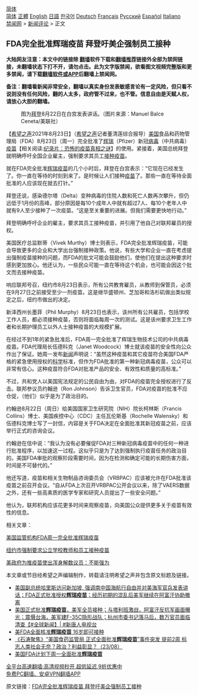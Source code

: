  <!-- 面包屑导航 --> <div class="breadcrumb"><!-- GTranslate: https://gtranslate.io/ -->  <div class="switcher notranslate">  <div class="selected">  <a href="#" onclick="return false;"> 简体</a>  </div>  <div class="option">  <a href="https://www.bannedbook.org" onclick="doGTranslate('zh-CN|zh-CN');jQuery('div.switcher div.selected a').html(jQuery(this).html());return false;" title="简体中文" class="nturl selected"> 简体</a>  <a href="https://www.bannedbook.org/zh-tw/" onclick="doGTranslate('zh-CN|zh-TW');jQuery('div.switcher div.selected a').html(jQuery(this).html());return false;" title="繁體中文" class="nturl"> 正體</a>  <a href="https://www.bannedbook.org/en/" onclick="doGTranslate('zh-CN|en');jQuery('div.switcher div.selected a').html(jQuery(this).html());return false;" title="English" class="nturl"> English</a>  <a href="https://www.bannedbook.org/ja/" onclick="doGTranslate('zh-CN|ja');jQuery('div.switcher div.selected a').html(jQuery(this).html());return false;" title="日本語" class="nturl"> 日語</a>  <a href="https://www.bannedbook.org/ko/" onclick="doGTranslate('zh-CN|ko');jQuery('div.switcher div.selected a').html(jQuery(this).html());return false;" title="한국어" class="nturl"> 한국어</a>  <a href="https://www.bannedbook.org/de/" onclick="doGTranslate('zh-CN|de');jQuery('div.switcher div.selected a').html(jQuery(this).html());return false;" title="Deutsch" class="nturl"> Deutsch</a>  <a href="https://www.bannedbook.org/fr/" onclick="doGTranslate('zh-CN|fr');jQuery('div.switcher div.selected a').html(jQuery(this).html());return false;" title="Français" class="nturl"> Français</a>  <a href="https://www.bannedbook.org/ru/" onclick="doGTranslate('zh-CN|ru');jQuery('div.switcher div.selected a').html(jQuery(this).html());return false;" title="Русский" class="nturl"> Русский</a>  <a href="https://www.bannedbook.org/es/" onclick="doGTranslate('zh-CN|es');jQuery('div.switcher div.selected a').html(jQuery(this).html());return false;" title="Español" class="nturl"> Español</a>  <a href="https://www.bannedbook.org/it/" onclick="doGTranslate('zh-CN|it');jQuery('div.switcher div.selected a').html(jQuery(this).html());return false;" title="Italiano" class="nturl"> Italiano</a>  </div>  </div>      <div class='breadcrumb-sub'><!-- Breadcrumb NavXT 6.3.0 --> <a href="https://www.bannedbook.org/" class="home">禁闻网</a> &gt; <a href="https://www.bannedbook.org/bnews/comments/" class="category">新闻评论</a> &gt; 正文</div></div><h2>FDA完全批准辉瑞疫苗 拜登吁美企强制员工接种</h2> <p class="notice"><b>大陆网友注意：本文中的链接除 <a href="https://github.com/bannedbook/fanqiang" >翻墙</a>软件下载和<a href="https://github.com/killgcd/justmysocks/blob/master/README.md">翻墙推荐</a>链接外全部为禁网链接，未翻墙状态下打不开，请勿点击。此为文字版禁闻，欲看图文视频完整版和更多禁闻，请下载<a href="https://github.com/bannedbook/fanqiang">翻墙软件或APP</a>后翻墙上禁闻网。</p><p>备注：翻墙看新闻非常安全，翻墙以真实身份发表敏感言论有一定风险，但只看不说则没有任何风险，翻的人太多，政府管不过来，也不管。信息自由是天赋人权，请放心大胆的翻墙。</b></p>  <div class="entry"> <figure> <p><figcaption>图为<a href="https://www.bannedbook.org/bnews/tag/%e6%8b%9c%e7%99%bb/" class="st_tag internal_tag" rel="tag" title="标签 拜登 下的日志">拜登</a>8月22日在白宫发表讲话。（图片来源：Manuel Balce Ceneta/美联社）</figcaption></figure> <p>【<span class='wp_keywordlink_affiliate'><a href="https://www.soundofhope.org" title="希望之声" target="_blank">希望之声</a></span>2021年8月23日】（<a href="https://www.bannedbook.org/bnews/tag/%e5%b8%8c%e6%9c%9b%e4%b9%8b%e5%a3%b0/" class="st_tag internal_tag" rel="tag" title="标签 希望之声 下的日志">希望之声</a>记者董清莲综合报导）<a href="https://www.bannedbook.org/bnews/tag/%e7%be%8e%e5%9b%bd/" class="st_tag internal_tag" rel="tag" title="标签 美国 下的日志">美国</a>食品和药物管理局（FDA）8月23日（周一）完全批准了<a href="https://www.bannedbook.org/bnews/tag/%e8%be%89%e7%91%9e/" class="st_tag internal_tag" rel="tag" title="标签 辉瑞 下的日志">辉瑞</a>（Pfizer）新冠<a href="https://www.bannedbook.org/bnews/tag/%e7%97%85%e6%af%92/" class="st_tag internal_tag" rel="tag" title="标签 病毒 下的日志">病毒</a>（中共病毒）<span class='wp_keywordlink'><a href="https://www.bannedbook.org/bnews/tculture/20160630/551027.html" title="疫苗" target="_blank">疫苗</a></span>【相关阅读:<a href='https://www.bannedbook.org/bnews/topimagenews/20180408/925060.html' target='_blank'>纪录片：恐怖的疫苗真相之谜</a>】的使用。紧接着，美国总统拜登就明确呼吁全国企业雇主，强制要求其员工<a href="https://www.bannedbook.org/bnews/tag/%E6%8E%A5%E7%A7%8D%E7%96%AB%E8%8B%97/" class="st_tag internal_tag" rel="tag" title="标签 接种疫苗 下的日志">接种疫苗</a>。</p> <p>就在FDA完全批准<a href="https://www.bannedbook.org/bnews/tag/%e8%be%89%e7%91%9e%e7%96%ab%e8%8b%97/" class="st_tag internal_tag" rel="tag" title="标签 辉瑞疫苗 下的日志">辉瑞疫苗</a>的几个小时后，拜登在白宫表示：“它现在已经发生了。你一直在等待的时刻到来了。是时候让人们接种<a href="https://www.bannedbook.org/bnews/tag/%e7%96%ab%e8%8b%97/" class="st_tag internal_tag" rel="tag" title="标签 疫苗 下的日志">疫苗</a>了。那些一直在等待全面批准的人应该现在就去打针。”</p> <p>拜登还说，感染德尔塔（Delta）变种病毒的住院人数和死亡人数再次攀升，但仍远低于1月份的高峰，部分原因是每10个成年人中就有超过7人、每10个老年人中就有9人至少接种了一次疫苗。“这是至关重要的进展。但我们需要更快地行动。”</p> <p>拜登明确呼吁企业的雇主，要求其员工接种疫苗，并引用了他自己对联邦雇员的授权。</p> <p>美国医疗总监默蒂（Vivek Murthy）博士则表示，FDA完全批准辉瑞疫苗，可能会导致更多的企业和大学出台强制接种政策。他说，有些大学和企业一直在考虑提出强制疫苗接种的问题，而FDA的批文可能会鼓励他们，使他们在提出这种要求时感到更加放心。他还认为，一些民众可能一直在等待这个机会，也可能会因这个批文而去接种疫苗。</p>  <p>响应联邦号召，纽约市8月23日表示，所有公共教育雇员，从教师到保管员，必须在9月27日之前接受至少一剂疫苗。这是继华盛顿州、芝加哥和洛杉矶做出类似规定之后，纽约市做出的决定。</p> <p>新泽西州长墨菲（Phil Murphy）8月23日也表示，该州所有公共雇员，包括学校工作人员，都必须接种疫苗，否则将面临每周一次的测试。这是该州要求卫生工作者和长期护理员工以外人士接种疫苗的大规模扩展。</p> <p>在经过不到1年的紧急批准后，FDA周一完全批准了辉瑞生物技术公司的中共病毒疫苗。FDA代理局长伍德科克（Janet Woodcock）博士就该疫苗的安全性向公众作出了保证。她周一发布<span class='wp_keywordlink_affiliate'><a href="https://www.bannedbook.org/" title="新闻">新闻</a></span>声明说：“虽然这种疫苗和其它疫苗符合美国FDA严格的紧急使用授权的<span class='wp_keywordlink'><a href="https://www.bannedbook.org/forum11/topic309.html" title="禁片：“科学”的棍子" target="_blank">科学</a></span>标准，但作为FDA批准的第一种新冠病毒疫苗，公众可以非常有信心。这种疫苗符合FDA对批准产品的安全、有效性和质量的高标准。”</p> <p>不过，共和党人以美国宪法规定的公民自由为由，对FDA的疫苗完全授权进行了反击。联邦参议员约翰逊（Ron Johnson）告诉卫生官员，FDA对疫苗的批准不应仓促，（他们）似乎是为了政治目的。</p> <p>约翰逊8月22日（周日）给美国国家卫生研究院（NIH）院长柯林斯（Francis Collins）博士、美国疾控中心（CDC）主任瓦伦斯基（Rochelle Walensky）和伍德科克博士写了一封信，内容是关于FDA决定在全面批准其新冠疫苗之前，应该举行正式的咨询会议。</p>  <p>约翰逊在信中说：“我认为没有必要催促FDA对三种新冠病毒疫苗中的任何一种进行批准程序，以加速这一过程。这似乎只是为了达到强制执行疫苗任务的政治目的。美国FDA审批的观察阶段需要时间，因为在检测和确定可能的长期伤害方面，时间是不可替代的。”</p> <p>他还写道，疫苗和相关生物制品咨询委员会（VRBPAC）应该被允许在FDA批准该疫苗之前召开会议。“自从FDA上次召开VRBPAC公开会议以来，除了VAERS数据之外，还有一些高素质的医学专家和研究人员提出了一些安全问题。”</p> <p>他认为，联邦机构应该花更多时间来观察疫苗，向美国公众提供更多关于疫苗有效性的信息。</p> <p>相关文章：</p> <p><a data-ctorig="https://www.soundofhope.org/post/538088?lang=b5" data-cturl="https://www.google.com/url?client=internal-element-cse&amp;cx=007749283119516952101:0iwnfnkwnek&amp;q=https://www.soundofhope.org/post/538088%3Flang%3Db5&amp;sa=U&amp;ved=2ahUKEwidsvq0o8jyAhWjmeAKHXzWAvwQFjAAegQICRAC&amp;usg=AOvVaw2Vv4njiG6NDByXY9thvTmb" href="https://www.soundofhope.org/post/538088?lang=b5" target="_blank">美国监管机构FDA周一完全批准辉瑞疫苗</a></p>  <p><a data-ctorig="https://www.soundofhope.org/post/538169" data-cturl="https://www.google.com/url?client=internal-element-cse&amp;cx=007749283119516952101:0iwnfnkwnek&amp;q=https://www.soundofhope.org/post/538169&amp;sa=U&amp;ved=2ahUKEwidsvq0o8jyAhWjmeAKHXzWAvwQFjAGegQICBAC&amp;usg=AOvVaw3pSsEOx-W5sBjfPh8aiLNw" href="https://www.soundofhope.org/post/538169" target="_blank">纽约市强制要求公立学校教师和员工接种疫苗</a></p> <p><a data-ctorig="https://www.soundofhope.org/post/505025" data-cturl="https://www.google.com/url?client=internal-element-cse&amp;cx=007749283119516952101:0iwnfnkwnek&amp;q=https://www.soundofhope.org/post/505025&amp;sa=U&amp;ved=2ahUKEwjk64nko8jyAhXmm-AKHSkaDA44FBAWMAN6BAgJEAI&amp;usg=AOvVaw1Byu4OV-Qkp8bFCPotXvtF" href="https://www.soundofhope.org/post/505025" target="_blank">美政府为推疫苗使出浑身解数议员：不能强为</a></p> <p>本文章或节目经希望之声编辑制作，转载请注明希望之声并包含原文标题及链接。 </p> <ul class='op-related-articles' title='相关阅读'> <li><a href='https://www.bannedbook.org/bnews/worldnews/usa/20210824/1611986.html' target='_blank'>美国副总统哈里斯访问新加坡, 强调南中国海航行自由并对美海军官兵发表讲话；FDA正式批准授权<b>辉瑞疫苗</b>；经历初期的混乱后美军继续在阿富汗协助撤离</a></li> <li><a href='https://www.bannedbook.org/bnews/bannedvideo/20210824/1611944.html' target='_blank'>美国正式批准<b>辉瑞疫苗</b>，美军全员接种；与塔利班激战，阿富汗反抗军画面曝光；震慑台海，美军建F-35C隐形战队；杭州市委书记落马后，数万官员面临清查【#全球新闻】| #新唐人电视台</a></li> <li><a href='https://www.bannedbook.org/bnews/worldnews/20210824/1611930.html' target='_blank'>美FDA全面核准<b>辉瑞疫苗</b> 16岁即可接种</a></li> <li><a href='https://www.bannedbook.org/bnews/bannedvideo/20210823/1611843.html' target='_blank'>《石涛聚焦》“美国食药监管局 正式全面批准<b>辉瑞疫苗</b>”事件突发 提前2周 标志人类社会无奈？政治？利益彰显？（23/08）</a></li> <li><a href='https://www.bannedbook.org/bnews/bannedvideo/20210823/1611551.html' target='_blank'>美国FDA计划下周一全面批准<b>辉瑞疫苗</b></a></li> </ul> <p class="texttj"> <a href="https://github.com/bannedbook/fanqiang/wiki/V2ray%E6%9C%BA%E5%9C%BA" target="_blank">全平台高速翻墙:高清视频秒开,超低延迟,9折优惠中</a><br/> <a href="https://github.com/bannedbook/fanqiang/wiki/%E7%A6%81%E9%97%BB%E7%BD%91%E5%AE%89%E5%8D%93%E7%BF%BB%E5%A2%99%E6%96%B0%E9%97%BBAPP" target="_blank">免费PC翻墙、安卓VPN翻墙APP</a></p><p>原文链接：<a class="src_link"  href="https://www.soundofhope.org/post/538214" target="_blank">FDA完全批准辉瑞疫苗 拜登吁美企强制员工接种</a></p> <a name='sharetosocial'></a>  <div style="margin-bottom:5px;padding-bottom:5px;clear:both"> <div id="archive-pix-1" class="banner-ads"> <!-- AuctionX Display platform tag START --> <div id="26318x728x90x621x_ADSLOT2" clicktrack="%%CLICK_URL_ESC%%"></div> <!-- AuctionX Display platform tag END --> </div> <div id="archive-pix-2" class="banner-ads"> <!-- AuctionX Display platform tag START --> <div id="26315x300x250x621x_ADSLOT2" clicktrack="%%CLICK_URL_ESC%%"></div> <!-- AuctionX Display platform tag END --> </div> </div>  <div id="archive-pix-1" class="banner-ads"> <!-- AuctionX Display platform tag START --> <div id="26318x728x90x621x_ADSLOT3" clicktrack="%%CLICK_URL_ESC%%"></div> <!-- AuctionX Display platform tag END --> </div> </div><!--END ENTRY--> 